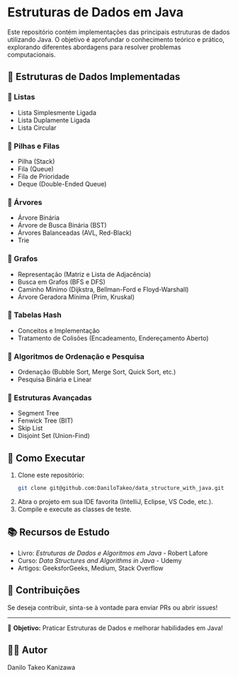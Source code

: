 # Estruturas de Dados em Java

Este repositório contém implementações das principais estruturas de dados utilizando Java. O objetivo é aprofundar o conhecimento teórico e prático, explorando diferentes abordagens para resolver problemas computacionais.

## 📌 Estruturas de Dados Implementadas

### 🔹 Listas
- Lista Simplesmente Ligada
- Lista Duplamente Ligada
- Lista Circular

### 🔹 Pilhas e Filas
- Pilha (Stack)
- Fila (Queue)
- Fila de Prioridade
- Deque (Double-Ended Queue)

### 🔹 Árvores
- Árvore Binária
- Árvore de Busca Binária (BST)
- Árvores Balanceadas (AVL, Red-Black)
- Trie

### 🔹 Grafos
- Representação (Matriz e Lista de Adjacência)
- Busca em Grafos (BFS e DFS)
- Caminho Mínimo (Dijkstra, Bellman-Ford e Floyd-Warshall)
- Árvore Geradora Mínima (Prim, Kruskal)

### 🔹 Tabelas Hash
- Conceitos e Implementação
- Tratamento de Colisões (Encadeamento, Endereçamento Aberto)

### 🔹 Algoritmos de Ordenação e Pesquisa
- Ordenação (Bubble Sort, Merge Sort, Quick Sort, etc.)
- Pesquisa Binária e Linear

### 🔹 Estruturas Avançadas
- Segment Tree
- Fenwick Tree (BIT)
- Skip List
- Disjoint Set (Union-Find)

## 🚀 Como Executar

1. Clone este repositório:
   ```bash
   git clone git@github.com:DaniloTakeo/data_structure_with_java.git
   ```
2. Abra o projeto em sua IDE favorita (IntelliJ, Eclipse, VS Code, etc.).
3. Compile e execute as classes de teste.

## 📚 Recursos de Estudo

- Livro: *Estruturas de Dados e Algoritmos em Java* - Robert Lafore
- Curso: *Data Structures and Algorithms in Java* - Udemy
- Artigos: GeeksforGeeks, Medium, Stack Overflow

## 📝 Contribuições

Se deseja contribuir, sinta-se à vontade para enviar PRs ou abrir issues!

---

📌 **Objetivo:** Praticar Estruturas de Dados e melhorar habilidades em Java!

## 👨‍💻 Autor
Danilo Takeo Kanizawa

